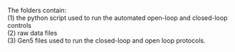 The folders contain: <br> 
(1) the python script used to run the automated open-loop and closed-loop controls <br>
(2) raw data files <br>
(3) Gen5 files used to run the closed-loop and open loop protocols. 
